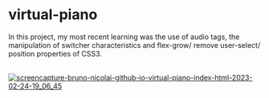 # virtual-piano
In this project, my most recent learning was the use of audio tags, the manipulation of switcher characteristics and flex-grow/ remove user-select/ position properties of CSS3.
<br><br>

<a href="https://bruno-nicolai.github.io/virtual-piano/index.html">![screencapture-bruno-nicolai-github-io-virtual-piano-index-html-2023-02-24-19_06_45](https://user-images.githubusercontent.com/97241467/221302690-1e501467-9b26-4650-9682-a9f8832a690c.png)</a>
